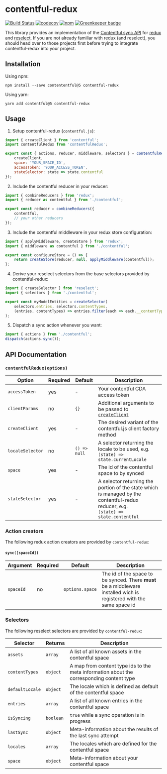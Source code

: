 # contentful-redux

[![Build Status](https://travis-ci.org/leoschweizer/contentful-redux.svg?branch=master)](https://travis-ci.org/leoschweizer/contentful-redux)
[![codecov](https://codecov.io/gh/leoschweizer/contentful-redux/branch/master/graph/badge.svg)](https://codecov.io/gh/leoschweizer/contentful-redux)
[![npm](https://img.shields.io/npm/v/contentful-redux.svg)](https://www.npmjs.com/package/contentful-redux)
[![Greenkeeper badge](https://badges.greenkeeper.io/leoschweizer/contentful-redux.svg)](https://greenkeeper.io/)

This library provides an implementation of the [Contentful sync API](https://github.com/contentful/contentful.js/) for [redux](https://redux.js.org/) and [reselect](https://github.com/reactjs/reselect). If you are not already familiar with redux (and reselect), you should head over to those projects first before trying to integrate contentful-redux into your project.

## Installation
Using npm:
```
npm install --save contententful@5 contentful-redux
```
Using yarn:
```
yarn add contentful@5 contentful-redux
```

## Usage

1. Setup contentful-redux (`contentful.js`):
```javascript
import { createClient } from 'contentful';
import contentfulRedux from 'contentfulRedux';

export const { actions, reducer, middleware, selectors } = contentfulRedux({
    createClient,
    space: 'YOUR_SPACE_ID',
    accessToken: 'YOUR_ACCESS_TOKEN',
    stateSelector: state => state.contentful
});
```

2. Include the contentful reducer in your reducer:
```javascript
import { combineReducers } from 'redux';
import { reducer as contentful } from './contentful';

export const reducer = combineReducers({
    contentful,
    // your other reducers
});
```

3. Include the contentful middleware in your redux store configuration:
```javascript
import { applyMiddleware, createStore } from 'redux';
import { middleware as contentful } from './contentful';

export const configureStore = () => {
    return createStore(reducer, null, applyMiddleware(contentful));
};
```

4. Derive your reselect selectors from the base selectors provided by contentful-redux:
```javascript
import { createSelector } from 'reselect';
import { selectors } from './contentful';

export const myModelEntities = createSelector(
    selectors.entries, selectors.contentTypes,
    (entries, contentTypes) => entries.filter(each => each.__contentType__ === contentTypes.myModel)
);
```

5. Dispatch a sync action whenever you want:
```javascript
import { actions } from './contentful';
dispatch(actions.sync());
```

## API Documentation

### `contentfulRedux(options)`

| Option           | Required  | Default | Description |
| ---------------- | --------- | ------- | ----------- |
| `accessToken`    | yes       | -       | Your contentful CDA access token |
| `clientParams`   | no        | `{}`    | Additional arguments to be passed to [`createClient`](https://contentful.github.io/contentful.js/contentful/5.1.1/contentful.html#.createClient) |
| `createClient`   | yes       | -       | The desired variant of the contentful.js client factory method |
| `localeSelector` | no        | `() => null`  | A selector returning the locale to be used, e.g.<br>`(state) => state.currentLocale`|
| `space`          | yes       | -       | The id of the contentful space to by synced |
| `stateSelector`  | yes       | -       | A selector returning the portion of the state which is managed by the contentful-redux reducer, e.g.<br>`(state) => state.contentful` |

### Action creators
The following redux action creators are provided by `contentful-redux`:

#### `sync([spaceId])`

| Argument  | Required  | Default         | Description |
| ----------| --------- | --------------  | ----------- |
| `spaceId` | no        | `options.space` | The id of the space to be synced. There **must** be a middleware installed wich is registered with the same space id |

### Selectors
The following reselect selectors are provided by `contentful-redux`:

| Selector        | Returns      | Description |
| --------------- | ------------ | ----------- |
| `assets`        | `array`      | A list of all known assets in the contentful space |
| `contentTypes`  | `object`     | A map from content type ids to the meta information about the corresponding content type |
| `defaultLocale` | `object`     | The locale which is defined as default of the contentful space |
| `entries`       | `array`      | A list of all known entries in the contentful space |
| `isSyncing`     | `boolean`    | `true` while a sync operation is in progress |
| `lastSync`      | `object`     | Meta-information about the results of the last sync attempt |
| `locales`       | `array`      | The locales which are defined for the contentful space |
| `space`         | `object`     | Meta-information about your contentful space |
